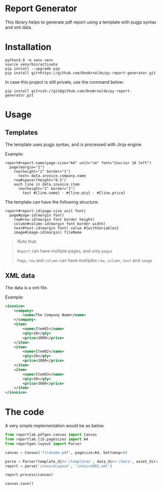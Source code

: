 # Report Generator

This library helps to generate pdf report using a template with pugjs syntax and xml data.

# Installation

```shell
python3.9 -m venv venv
source venv/bin/activate
pip install --upgrade pip
pip install git+https://github.com/OnoArnaldo/py-report-generator.git
```

In case this project is still private, use the command below:

```shell
pip install git+ssh://git@github.com/OnoArnaldo/py-report-generator.git
```

# Usage

## Templates

The template uses pugjs syntax, and is processed with Jinja engine.

Example:
```jade
report#report-name(page-size="A4" unit="cm" font="Courier 10 left")
  page(margin="1")
    row(height="2" border="1")
      text= data.invoice.company.name
    row#spacer(height="0.5")
    each line in data.invoice.item
      row(height="2" border="1")
        text #{line.name} - #{line.qty} - #{line.price}
```

The template can have the following structure:

```jade
report#report-id(page-size unit font)
  page#page-id(margin font)
    row#row-id(margin font border height)
    column#column-id(margin font border width)
    text#text-id(margin font) value #{withVariables}
    image#image-id(margin) fileName
```

> Note that:
> 
> `Report` can have multiple pages, and only `pages`
> 
> `Page`, `row` and `column` can have multiples `row`, `column`, `text` and `image`

## XML data

The data is a xml file.

Example:
```xml
<invoice>
    <company>
        <name>The Company Name</name>
    </company>
    <item>
        <name>Item01</name>
        <qty>10</qty>
        <price>1000</price>
    </item>
    <item>
        <name>Item02</name>
        <qty>20</qty>
        <price>2000</price>
    </item>
    <item>
        <name>Item03</name>
        <qty>30</qty>
        <price>3000</price>
    </item>
</invoice>
```

# The code

A very simple implementation would be as below.

```python
from reportlab.pdfgen.canvas import Canvas
from reportlab.lib.pagesizes import A4
from reportgen.layout import Parser

canvas = Canvas('filename.pdf', pagesize=A4, bottomup=0)

parse = Parser(template_dir='/templates', data_dir='/data', asset_dir='/assets')
report = parse('invoiceLayout', 'invoice001.xml')

report.process(canvas)

canvas.save()
```